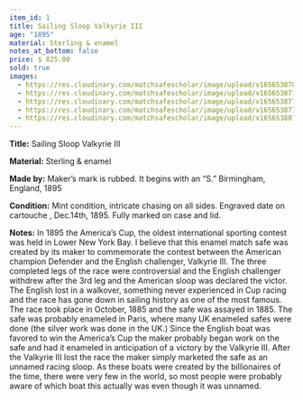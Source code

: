 ```yaml
---
item_id: 1
title: Sailing Sloop Valkyrie III
age: "1895"
material: Sterling & enamel
notes_at_bottom: false
price: $ 825.00
sold: true
images:
  - https://res.cloudinary.com/matchsafescholar/image/upload/v1656538780/Boat4.jpg
  - https://res.cloudinary.com/matchsafescholar/image/upload/v1656538779/Boat5.jpg
  - https://res.cloudinary.com/matchsafescholar/image/upload/v1656538775/Boat1.jpg
  - https://res.cloudinary.com/matchsafescholar/image/upload/v1656538775/Boat2.jpg
  - https://res.cloudinary.com/matchsafescholar/image/upload/v1656538872/BoatValkyrie1.jpg
---
```

**Title:**		Sailing Sloop Valkyrie III

**Material:** 	Sterling & enamel

**Made by:**	Maker’s mark is rubbed. It begins with an “S.” Birmingham, England, 1895

**Condition:**	Mint condition, intricate chasing on all sides. Engraved date on cartouche , Dec.14th, 1895. Fully marked on case and lid.

**Notes:**
In 1895 the America’s Cup, the oldest international sporting contest was held in Lower New York Bay. I believe that this enamel match safe was created by its maker to commemorate the contest between the American champion Defender and the English challenger, Valkyrie III.
The three completed legs of the race were controversial and the English challenger withdrew after the 3rd leg and the American sloop was declared the victor. The English lost in a walkover, something never experienced in Cup racing and the race has gone down in sailing history as one of the most famous.
The race took place in October, 1885 and the safe was assayed in 1885. The safe was probably enameled in Paris, where many UK enameled safes were done (the silver work was done in the UK.) Since the English boat was favored to win the America’s Cup the maker probably began work on the safe and had it enameled in anticipation of a victory by the Valkyrie III. After the Valkyrie III lost the race the maker simply marketed the safe as an unnamed racing sloop. As these boats were created by the billionaires of the time, there were very few in the world, so most people were probably aware of which boat this actually was even though it was unnamed.
